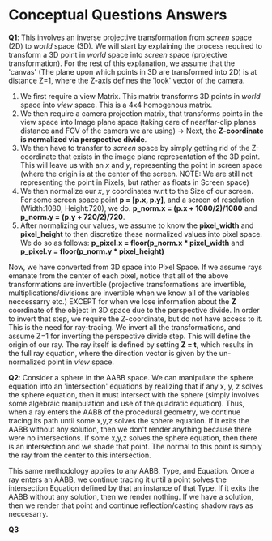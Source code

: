# Conceptual Questions Answers

**Q1**:
This involves an inverse projective transformation from *screen* space (2D) to *world* space (3D). We will start by explaining the process required to transform a 3D point in *world* space into *screen* space (projective transformation). For the rest of this explanation, we assume that the 'canvas' (The plane upon which points in 3D are transformed into 2D) is at distance Z=1, where the Z-axis defines the 'look' vector of the camera.
1. We first require a view Matrix. This matrix transforms 3D points in *world* space into *view* space. This is a 4x4 homogenous matrix. 
2. We then require a camera projection matrix, that transforms points in the view space into Image plane space (taking care of near/far-clip planes distance and FOV of the camera we are using) -> Next, the **Z-coordinate is normalized via perspective divide**. 
3. We then have to transfer to *screen* space by simply getting rid of the Z-coordinate that exists in the image plane representation of the 3D point. This will leave us with an *x* and *y*, representing the point in screen space (where the origin is at the center of the screen. NOTE: We are still not representing the point in Pixels, but rather as floats in Screen space) 
4. We then normalize our *x*, *y* coordinates w.r.t to the Size of our screen. For some screen space point **p = [p.x, p.y]**, and a screen of resolution (Width:1080, Height:720), we do. **p_norm.x = (p.x + 1080/2)/1080** and **p_norm.y = (p.y + 720/2)/720**.
5. After normalizing our values, we assume to know the **pixel_width** and **pixel_height** to then discretize these normalized values into pixel space. We do so as follows: **p_pixel.x = floor(p_norm.x * pixel_width** and **p_pixel.y = floor(p_norm.y * pixel_height)** 

Now, we have converted from 3D space into Pixel Space. If we assume rays emanate from the center of each pixel, notice that all of the above transformations are invertible (projective transformations are invertible, multiplications/divisions are invertible when we know all of the variables neccessarry etc.) EXCEPT for when we lose information about the **Z** coordinate of the object in 3D space due to the perspective divide. In order to invert that step, we require the Z-coordinate, but do not have access to it. This is the need for ray-tracing. We invert all the transformations, and assume Z=1 for inverting the perspective divide step. This will define the origin of our ray. The ray itself is defined by setting **Z = t**, which results in the full ray equation, where the direction vector is given by the un-normalized point in *view* space. 

**Q2**:
Consider a sphere in the AABB space. We can manipulate the sphere equation into an 'intersection' equations by realizing that if any x, y, z solves the sphere equation, then it must intersect with the sphere (simply involves some algebraic manipulation and use of the quadratic equation). Thus, when a ray enters the AABB of the procedural geometry, we continue tracing its path until some x,y,z solves the sphere equation. If it exits the AABB without any solution, then we don't render anything because there were no intersections. If some x,y,z solves  the sphere equation, then there is an intersection and we shade that point. The normal to this point is simply the ray from the center to this intersection. 

This same methodology applies to any AABB, Type, and Equation. Once a ray enters an AABB, we continue tracing it until a point solves the intersection Equation defined by that an instance of that Type. If it exits the AABB without any solution, then we render nothing. If we have a solution, then we render that point and continue reflection/casting shadow rays as neccesarry. 

**Q3**



